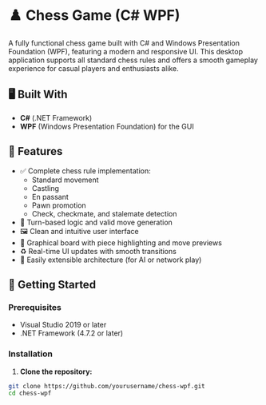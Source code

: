 # ♟️ Chess Game (C# WPF)

A fully functional chess game built with C# and Windows Presentation Foundation (WPF), featuring a modern and responsive UI. This desktop application supports all standard chess rules and offers a smooth gameplay experience for casual players and enthusiasts alike.

## 🖥️ Built With

- **C#** (.NET Framework)
- **WPF** (Windows Presentation Foundation) for the GUI

## 🎯 Features

- ✅ Complete chess rule implementation:
  - Standard movement
  - Castling
  - En passant
  - Pawn promotion
  - Check, checkmate, and stalemate detection
- 🧠 Turn-based logic and valid move generation
- 🖼️ Clean and intuitive user interface
- 🎨 Graphical board with piece highlighting and move previews
- ♻️ Real-time UI updates with smooth transitions
- 🧪 Easily extensible architecture (for AI or network play)

## 🚀 Getting Started

### Prerequisites

- Visual Studio 2019 or later
- .NET Framework (4.7.2 or later)

### Installation

1. **Clone the repository:**

```bash
git clone https://github.com/yourusername/chess-wpf.git
cd chess-wpf
